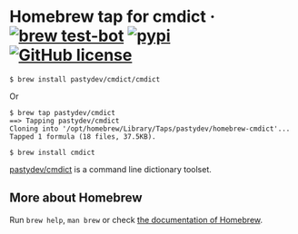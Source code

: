 # Homebrew tap for cmdict &middot; [![brew test-bot](https://github.com/pastydev/homebrew-cmdict/actions/workflows/tests.yml/badge.svg?branch=main)](https://github.com/pastydev/homebrew-cmdict/actions/workflows/tests.yml) [![pypi](https://badge.fury.io/py/cmdict.svg)](https://pypi.org/project/cmdict/) [![GitHub license](https://img.shields.io/badge/license-MIT-blue.svg)](https://github.com/pastydev/homebrew-cmdict/blob/main/LICENSE)

```console
$ brew install pastydev/cmdict/cmdict
```

Or

```console
$ brew tap pastydev/cmdict
==> Tapping pastydev/cmdict
Cloning into '/opt/homebrew/Library/Taps/pastydev/homebrew-cmdict'...
Tapped 1 formula (18 files, 37.5KB).

$ brew install cmdict
```

[pastydev/cmdict](https://pypi.org/project/cmdict/) is a command line dictionary toolset.

## More about Homebrew

Run `brew help`, `man brew` or check [the documentation of Homebrew](https://docs.brew.sh).
